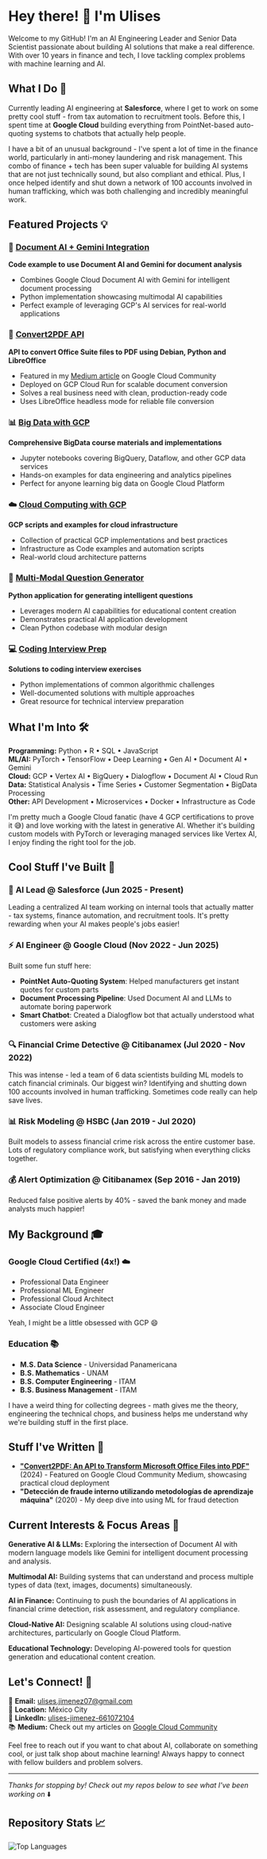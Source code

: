 # Hey there! 👋 I'm Ulises

Welcome to my GitHub! I'm an AI Engineering Leader and Senior Data Scientist passionate about building AI solutions that make a real difference. With over 10 years in finance and tech, I love tackling complex problems with machine learning and AI.

## What I Do 🚀

Currently leading AI engineering at **Salesforce**, where I get to work on some pretty cool stuff - from tax automation to recruitment tools. Before this, I spent time at **Google Cloud** building everything from PointNet-based auto-quoting systems to chatbots that actually help people.

I have a bit of an unusual background - I've spent a lot of time in the finance world, particularly in anti-money laundering and risk management. This combo of finance + tech has been super valuable for building AI systems that are not just technically sound, but also compliant and ethical. Plus, I once helped identify and shut down a network of 100 accounts involved in human trafficking, which was both challenging and incredibly meaningful work.

## Featured Projects 💡

### 🤖 [Document AI + Gemini Integration](https://github.com/ulises-jimenez07/docai-gemini)
**Code example to use Document AI and Gemini for document analysis**
- Combines Google Cloud Document AI with Gemini for intelligent document processing
- Python implementation showcasing multimodal AI capabilities
- Perfect example of leveraging GCP's AI services for real-world applications

### 📄 [Convert2PDF API](https://github.com/ulises-jimenez07/convert2pdf)
**API to convert Office Suite files to PDF using Debian, Python and LibreOffice**
- Featured in my [Medium article](https://medium.com/google-cloud/convert2pdf-an-api-to-transform-microsoft-office-files-into-pdf-3c95ada29d67) on Google Cloud Community
- Deployed on GCP Cloud Run for scalable document conversion
- Solves a real business need with clean, production-ready code
- Uses LibreOffice headless mode for reliable file conversion

### 📊 [Big Data with GCP](https://github.com/ulises-jimenez07/big-data-gcp)
**Comprehensive BigData course materials and implementations**
- Jupyter notebooks covering BigQuery, Dataflow, and other GCP data services
- Hands-on examples for data engineering and analytics pipelines
- Perfect for anyone learning big data on Google Cloud Platform

### ☁️ [Cloud Computing with GCP](https://github.com/ulises-jimenez07/cloud-computing-gcp)
**GCP scripts and examples for cloud infrastructure**
- Collection of practical GCP implementations and best practices
- Infrastructure as Code examples and automation scripts
- Real-world cloud architecture patterns

### 🧠 [Multi-Modal Question Generator](https://github.com/ulises-jimenez07/m_g_question_generator)
**Python application for generating intelligent questions**
- Leverages modern AI capabilities for educational content creation
- Demonstrates practical AI application development
- Clean Python codebase with modular design

### 💻 [Coding Interview Prep](https://github.com/ulises-jimenez07/coding_exercises)
**Solutions to coding interview exercises**
- Python implementations of common algorithmic challenges
- Well-documented solutions with multiple approaches
- Great resource for technical interview preparation

## What I'm Into 🛠️

**Programming:** Python • R • SQL • JavaScript  
**ML/AI:** PyTorch • TensorFlow • Deep Learning • Gen AI • Document AI • Gemini  
**Cloud:** GCP • Vertex AI • BigQuery • Dialogflow • Document AI • Cloud Run  
**Data:** Statistical Analysis • Time Series • Customer Segmentation • BigData Processing  
**Other:** API Development • Microservices • Docker • Infrastructure as Code

I'm pretty much a Google Cloud fanatic (have 4 GCP certifications to prove it 😅) and love working with the latest in generative AI. Whether it's building custom models with PyTorch or leveraging managed services like Vertex AI, I enjoy finding the right tool for the job.

## Cool Stuff I've Built 💼

### 🤖 **AI Lead @ Salesforce** (Jun 2025 - Present)
Leading a centralized AI team working on internal tools that actually matter - tax systems, finance automation, and recruitment tools. It's pretty rewarding when your AI makes people's jobs easier!

### ⚡ **AI Engineer @ Google Cloud** (Nov 2022 - Jun 2025)
Built some fun stuff here:
- **PointNet Auto-Quoting System**: Helped manufacturers get instant quotes for custom parts
- **Document Processing Pipeline**: Used Document AI and LLMs to automate boring paperwork
- **Smart Chatbot**: Created a Dialogflow bot that actually understood what customers were asking

### 🔍 **Financial Crime Detective @ Citibanamex** (Jul 2020 - Nov 2022)
This was intense - led a team of 6 data scientists building ML models to catch financial criminals. Our biggest win? Identifying and shutting down 100 accounts involved in human trafficking. Sometimes code really can help save lives.

### 📊 **Risk Modeling @ HSBC** (Jan 2019 - Jul 2020)
Built models to assess financial crime risk across the entire customer base. Lots of regulatory compliance work, but satisfying when everything clicks together.

### 💰 **Alert Optimization @ Citibanamex** (Sep 2016 - Jan 2019)
Reduced false positive alerts by 40% - saved the bank money and made analysts much happier!

## My Background 🎓

### Google Cloud Certified (4x!) ☁️
- Professional Data Engineer
- Professional ML Engineer  
- Professional Cloud Architect
- Associate Cloud Engineer

Yeah, I might be a little obsessed with GCP 😄

### Education 📚
- **M.S. Data Science** - Universidad Panamericana
- **B.S. Mathematics** - UNAM  
- **B.S. Computer Engineering** - ITAM
- **B.S. Business Management** - ITAM

I have a weird thing for collecting degrees - math gives me the theory, engineering the technical chops, and business helps me understand why we're building stuff in the first place.

## Stuff I've Written 📝

- **["Convert2PDF: An API to Transform Microsoft Office Files into PDF"](https://medium.com/google-cloud/convert2pdf-an-api-to-transform-microsoft-office-files-into-pdf-3c95ada29d67)** (2024) - Featured on Google Cloud Community Medium, showcasing practical cloud deployment
- **"Detección de fraude interno utilizando metodologías de aprendizaje máquina"** (2020) - My deep dive into using ML for fraud detection

## Current Interests & Focus Areas 🔬

**Generative AI & LLMs:** Exploring the intersection of Document AI with modern language models like Gemini for intelligent document processing and analysis.

**Multimodal AI:** Building systems that can understand and process multiple types of data (text, images, documents) simultaneously.

**AI in Finance:** Continuing to push the boundaries of AI applications in financial crime detection, risk assessment, and regulatory compliance.

**Cloud-Native AI:** Designing scalable AI solutions using cloud-native architectures, particularly on Google Cloud Platform.

**Educational Technology:** Developing AI-powered tools for question generation and educational content creation.

## Let's Connect! 🤝

📧 **Email:** ulises.jimenez07@gmail.com  
📍 **Location:** México City  
🔗 **LinkedIn:** [ulises-jimenez-661072104](https://linkedin.com/in/ulises-jimenez-661072104)  
📚 **Medium:** Check out my articles on [Google Cloud Community](https://medium.com/google-cloud)

Feel free to reach out if you want to chat about AI, collaborate on something cool, or just talk shop about machine learning! Always happy to connect with fellow builders and problem solvers.

---

*Thanks for stopping by! Check out my repos below to see what I've been working on* ⬇️

## Repository Stats 📈

![Top Languages](https://github-readme-stats.vercel.app/api/top-langs/?username=ulises-jimenez07&layout=compact&theme=radical)